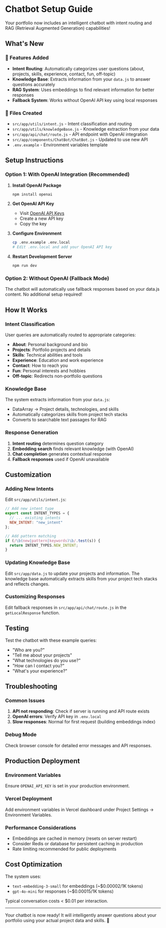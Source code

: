 # Chatbot Setup Guide

Your portfolio now includes an intelligent chatbot with intent routing and RAG (Retrieval Augmented Generation) capabilities!

## What's New

### 🚀 Features Added
- **Intent Routing**: Automatically categorizes user questions (about, projects, skills, experience, contact, fun, off-topic)
- **Knowledge Base**: Extracts information from your `data.js` to answer questions accurately
- **RAG System**: Uses embeddings to find relevant information for better responses
- **Fallback System**: Works without OpenAI API key using local responses

### 📁 Files Created
- `src/app/utils/intent.js` - Intent classification and routing
- `src/app/utils/knowledgeBase.js` - Knowledge extraction from your data
- `src/app/api/chat/route.js` - API endpoint with OpenAI integration
- `src/app/components/ChatBot/ChatBot.js` - Updated to use new API
- `.env.example` - Environment variables template

## Setup Instructions

### Option 1: With OpenAI Integration (Recommended)

1. **Install OpenAI Package**
   ```bash
   npm install openai
   ```

2. **Get OpenAI API Key**
   - Visit [OpenAI API Keys](https://platform.openai.com/api-keys)
   - Create a new API key
   - Copy the key

3. **Configure Environment**
   ```bash
   cp .env.example .env.local
   # Edit .env.local and add your OpenAI API key
   ```

4. **Restart Development Server**
   ```bash
   npm run dev
   ```

### Option 2: Without OpenAI (Fallback Mode)

The chatbot will automatically use fallback responses based on your data.js content. No additional setup required!

## How It Works

### Intent Classification
User queries are automatically routed to appropriate categories:
- **About**: Personal background and bio
- **Projects**: Portfolio projects and details
- **Skills**: Technical abilities and tools
- **Experience**: Education and work experience
- **Contact**: How to reach you
- **Fun**: Personal interests and hobbies
- **Off-topic**: Redirects non-portfolio questions

### Knowledge Base
The system extracts information from your `data.js`:
- DataArray → Project details, technologies, and skills
- Automatically categorizes skills from project tech stacks
- Converts to searchable text passages for RAG

### Response Generation
1. **Intent routing** determines question category
2. **Embedding search** finds relevant knowledge (with OpenAI)
3. **Chat completion** generates contextual response
4. **Fallback responses** used if OpenAI unavailable

## Customization

### Adding New Intents
Edit `src/app/utils/intent.js`:
```javascript
// Add new intent type
export const INTENT_TYPES = {
  // ... existing intents
  NEW_INTENT: "new_intent"
};

// Add pattern matching
if (/\b(new|pattern|keywords)\b/.test(s)) {
  return INTENT_TYPES.NEW_INTENT;
}
```

### Updating Knowledge Base
Edit `src/app/data.js` to update your projects and information. The knowledge base automatically extracts skills from your project tech stacks and reflects changes.

### Customizing Responses
Edit fallback responses in `src/app/api/chat/route.js` in the `getLocalResponse` function.

## Testing

Test the chatbot with these example queries:
- "Who are you?"
- "Tell me about your projects"
- "What technologies do you use?"
- "How can I contact you?"
- "What's your experience?"

## Troubleshooting

### Common Issues
1. **API not responding**: Check if server is running and API route exists
2. **OpenAI errors**: Verify API key in `.env.local`
3. **Slow responses**: Normal for first request (building embeddings index)

### Debug Mode
Check browser console for detailed error messages and API responses.

## Production Deployment

### Environment Variables
Ensure `OPENAI_API_KEY` is set in your production environment.

### Vercel Deployment
Add environment variables in Vercel dashboard under Project Settings → Environment Variables.

### Performance Considerations
- Embeddings are cached in memory (resets on server restart)
- Consider Redis or database for persistent caching in production
- Rate limiting recommended for public deployments

## Cost Optimization

The system uses:
- `text-embedding-3-small` for embeddings (~$0.00002/1K tokens)
- `gpt-4o-mini` for responses (~$0.00015/1K tokens)

Typical conversation costs < $0.01 per interaction.

---

Your chatbot is now ready! It will intelligently answer questions about your portfolio using your actual project data and skills. 🎉
